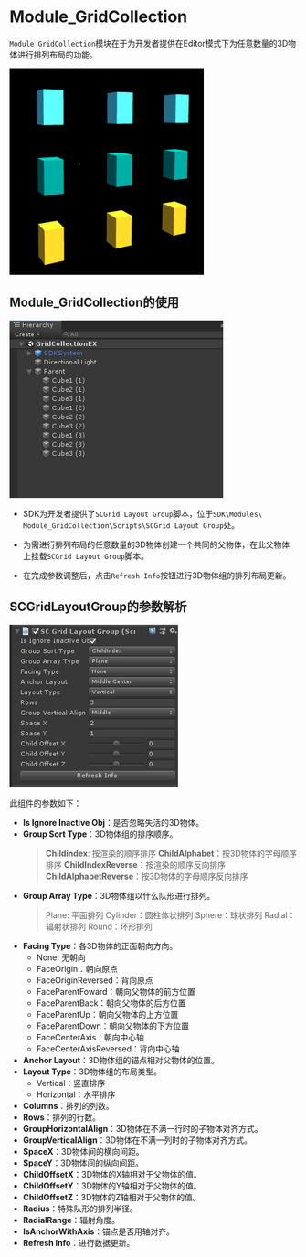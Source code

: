 # Module_GridCollection
`Module_GridCollection`模块在于为开发者提供在Editor模式下为任意数量的3D物体进行排列布局的功能。

![GridCollectionScene](../../Images/Modules/GridCollectionScene.png)

## Module_GridCollection的使用

![GridCollectionHierarchy](../../Images/Modules/GridCollectionHierarchy.png)

* SDK为开发者提供了`SCGrid Layout Group`脚本，位于`SDK\Modules\ Module_GridCollection\Scripts\SCGrid Layout Group`处。

* 为需进行排列布局的任意数量的3D物体创建一个共同的父物体，在此父物体上挂载`SCGrid Layout Group`脚本。

* 在完成参数调整后，点击`Refresh Info`按钮进行3D物体组的排列布局更新。

## SCGridLayoutGroup的参数解析

![GridCollectionInspector](../../Images/Modules/GridCollectionInspector.png)

此组件的参数如下：
* **Is Ignore Inactive Obj**：是否忽略失活的3D物体。
* **Group Sort Type**：3D物体组的排序顺序。
	> **Childindex**: 按渲染的顺序排序
	> **ChildAlphabet**：按3D物体的字母顺序排序
	> **ChildIndexReverse**：按渲染的顺序反向排序
	> **ChildAlphabetReverse**：按3D物体的字母顺序反向排序
* **Group Array Type**：3D物体组以什么队形进行排列。
	> Plane: 平面排列
	> Cylinder：圆柱体状排列
	> Sphere：球状排列
	> Radial：辐射状排列
	> Round：环形排列
* **Facing Type**：各3D物体的正面朝向方向。
	* None: 无朝向
	* FaceOrigin：朝向原点
	* FaceOriginReversed：背向原点
	* FaceParentFoward：朝向父物体的前方位置
	* FaceParentBack：朝向父物体的后方位置
	* FaceParentUp：朝向父物体的上方位置
	* FaceParentDown：朝向父物体的下方位置
	* FaceCenterAxis：朝向中心轴
	* FaceCenterAxisReversed：背向中心轴
* **Anchor Layout**：3D物体组的锚点相对父物体的位置。
* **Layout Type**：3D物体组的布局类型。
	* Vertical：竖直排序
	* Horizontal：水平排序
* **Columns**：排列的列数。
* **Rows**：排列的行数。
* **GroupHorizontalAlign**：3D物体在不满一行时的子物体对齐方式。
* **GroupVerticalAlign**：3D物体在不满一列时的子物体对齐方式。
* **SpaceX**：3D物体间的横向间距。
* **SpaceY**：3D物体间的纵向间距。
* **ChildOffsetX**：3D物体的X轴相对于父物体的值。
* **ChildOffsetY**：3D物体的Y轴相对于父物体的值。
* **ChildOffsetZ**：3D物体的Z轴相对于父物体的值。
* **Radius**：特殊队形的排列半径。
* **RadialRange**：辐射角度。
* **IsAnchorWithAxis**：锚点是否用轴对齐。
* **Refresh Info**：进行数据更新。